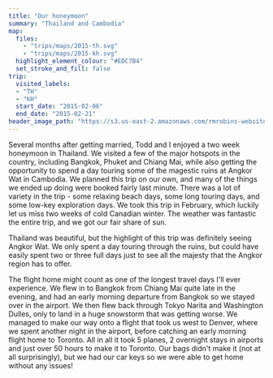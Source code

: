 ```yaml
---
title: "Our honeymoon"
summary: "Thailand and Cambodia"
map:
  files:
    - "trips/maps/2015-th.svg"
    - "trips/maps/2015-kh.svg"
  highlight_element_colour: "#EDC7B4"
  set_stroke_and_fill: false
trip:
  visited_labels:
  - "TH"
  - "KH"
  start_date: "2015-02-06"
  end_date: "2015-02-21"
header_image_path: "https://s3.us-east-2.amazonaws.com/rmrobins-website-photos/2015-02-thailand-cambodia/IMG_2187.JPG"
---
```


Several months after getting married, Todd and I enjoyed a two week honeymoon in Thailand. We visited a few of the major hotspots in the country, including Bangkok, Phuket and Chiang Mai, while also getting the opportunity to spend a day touring some of the magestic ruins at Angkor Wat in Cambodia. We planned this trip on our own, and many of the things we ended up doing were booked fairly last minute. There was a lot of variety in the trip - some relaxing beach days, some long touring days, and some low-key exploration days. We took this trip in February, which luckily let us miss two weeks of cold Canadian winter. The weather was fantastic the entire trip, and we got our fair share of sun.

Thailand was beautiful, but the highlight of this trip was definitely seeing Angkor Wat. We only spent a day touring through the ruins, but could have easily spent two or three full days just to see all the majesty that the Angkor region has to offer.

The flight home might count as one of the longest travel days I'll ever experience. We flew in to Bangkok from Chiang Mai quite late in the evening, and had an early morning departure from Bangkok so we stayed over in the airport. We then flew back through Tokyo Narita and Washington Dulles, only to land in a huge snowstorm that was getting worse. We managed to make our way onto a flight that took us west to Denver, where we spent another night in the airport, before catching an early morning flight home to Toronto. All in all it took 5 planes, 2 overnight stays in airports and just over 50 hours to make it to Toronto. Our bags didn't make it (not at all surprisingly), but we had our car keys so we were able to get home without any issues!
